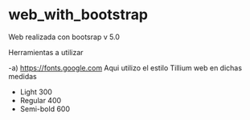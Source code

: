 # web_with_bootstrap
Web realizada con bootsrap v 5.0

Herramientas a utilizar

-a) https://fonts.google.com
  Aqui utilizo el estilo Tillium web en dichas medidas <br>
  <ul>
  <li>Light 300</li>
  <li>Regular 400</li>
  <li>Semi-bold 600</li>
  </ul>
      
      
      
